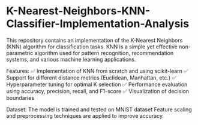 # K-Nearest-Neighbors-KNN-Classifier-Implementation-Analysis

This repository contains an implementation of the K-Nearest Neighbors (KNN) algorithm for classification tasks. KNN is a simple yet effective non-parametric algorithm used for pattern recognition, recommendation systems, and various machine learning applications.

Features:
✅ Implementation of KNN from scratch and using scikit-learn
✅ Support for different distance metrics (Euclidean, Manhattan, etc.)
✅ Hyperparameter tuning for optimal K selection
✅ Performance evaluation using accuracy, precision, recall, and F1-score
✅ Visualization of decision boundaries

Dataset:
The model is trained and tested on MNIST dataset 
Feature scaling and preprocessing techniques are applied to improve accuracy.
